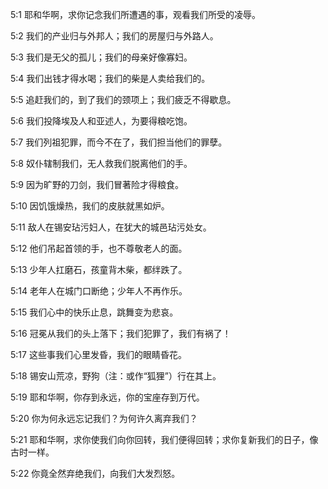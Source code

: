 <a id="1"></a>5:1  耶和华啊，求你记念我们所遭遇的事，观看我们所受的凌辱。  

<a id="2"></a>5:2  我们的产业归与外邦人；我们的房屋归与外路人。  

<a id="3"></a>5:3  我们是无父的孤儿；我们的母亲好像寡妇。  

<a id="4"></a>5:4  我们出钱才得水喝；我们的柴是人卖给我们的。  

<a id="5"></a>5:5  追赶我们的，到了我们的颈项上；我们疲乏不得歇息。  

<a id="6"></a>5:6  我们投降埃及人和亚述人，为要得粮吃饱。  

<a id="7"></a>5:7  我们列祖犯罪，而今不在了，我们担当他们的罪孽。  

<a id="8"></a>5:8  奴仆辖制我们，无人救我们脱离他们的手。  

<a id="9"></a>5:9  因为旷野的刀剑，我们冒著险才得粮食。  

<a id="10"></a>5:10  因饥饿燥热，我们的皮肤就黑如炉。  

<a id="11"></a>5:11  敌人在锡安玷污妇人，在犹大的城邑玷污处女。  

<a id="12"></a>5:12  他们吊起首领的手，也不尊敬老人的面。  

<a id="13"></a>5:13  少年人扛磨石，孩童背木柴，都绊跌了。  

<a id="14"></a>5:14  老年人在城门口断绝；少年人不再作乐。  

<a id="15"></a>5:15  我们心中的快乐止息，跳舞变为悲哀。  

<a id="16"></a>5:16  冠冕从我们的头上落下；我们犯罪了，我们有祸了！  

<a id="17"></a>5:17  这些事我们心里发昏，我们的眼睛昏花。  

<a id="18"></a>5:18  锡安山荒凉，野狗（注：或作“狐狸”）行在其上。  

<a id="19"></a>5:19  耶和华啊，你存到永远，你的宝座存到万代。  

<a id="20"></a>5:20  你为何永远忘记我们？为何许久离弃我们？  

<a id="21"></a>5:21  耶和华啊，求你使我们向你回转，我们便得回转；求你复新我们的日子，像古时一样。  

<a id="22"></a>5:22  你竟全然弃绝我们，向我们大发烈怒。  
